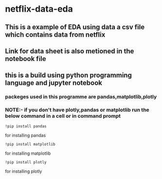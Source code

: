 # netflix-data-eda



## This is a example of EDA using data a csv file which contains data from netflix

## Link for data sheet is also metioned in the notebook file
## this is a build using python programming language and jupyter notebook


### packeges used in this programme are pandas,matplotlib,plotly


### NOTE:- if you don't have plotly,pandas or matplotlib run the below command in a cell or in command prompt
```
!pip install pandas
```
for installing pandas
```
!pip install matplotlib
```
for installing matplotlib
```
!pip install plotly
```
for installing plotly

